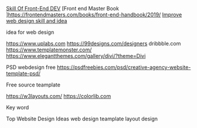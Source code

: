 [Skill Of Front-End DEV](https://skillcrush.com/2016/02/11/skills-to-become-a-front-end-developer/)
[Front end Master Book ]https://frontendmasters.com/books/front-end-handbook/2019/
[Improve web design skill and idea](https://www.elegantthemes.com/blog/tips-tricks/7-ways-to-improve-your-web-design-skills-this-year)

idea for web design 

https://www.uplabs.com
https://99designs.com/designers
dribbble.com
https://www.templatemonster.com/
https://www.elegantthemes.com/gallery/divi/?theme=Divi

PSD webdesign free
https://psdfreebies.com/psd/creative-agency-website-template-psd/

Free source teamplate

https://w3layouts.com/
https://colorlib.com

Key word

Top Website Design Ideas
web design teamplate
layout design